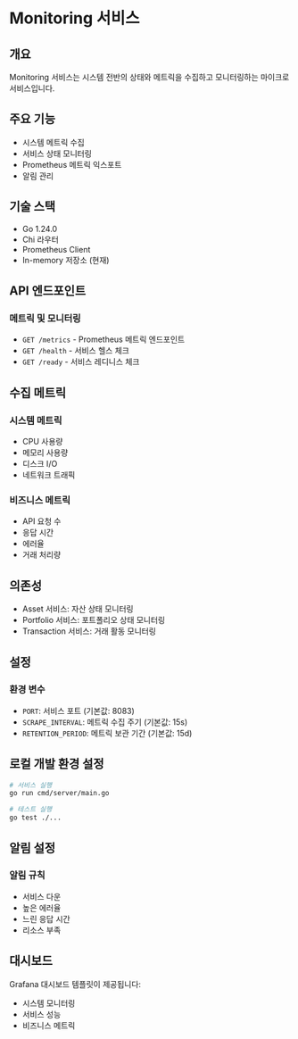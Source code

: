 # Monitoring 서비스

## 개요
Monitoring 서비스는 시스템 전반의 상태와 메트릭을 수집하고 모니터링하는 마이크로서비스입니다.

## 주요 기능
- 시스템 메트릭 수집
- 서비스 상태 모니터링
- Prometheus 메트릭 익스포트
- 알림 관리

## 기술 스택
- Go 1.24.0
- Chi 라우터
- Prometheus Client
- In-memory 저장소 (현재)

## API 엔드포인트
### 메트릭 및 모니터링
- `GET /metrics` - Prometheus 메트릭 엔드포인트
- `GET /health` - 서비스 헬스 체크
- `GET /ready` - 서비스 레디니스 체크

## 수집 메트릭
### 시스템 메트릭
- CPU 사용량
- 메모리 사용량
- 디스크 I/O
- 네트워크 트래픽

### 비즈니스 메트릭
- API 요청 수
- 응답 시간
- 에러율
- 거래 처리량

## 의존성
- Asset 서비스: 자산 상태 모니터링
- Portfolio 서비스: 포트폴리오 상태 모니터링
- Transaction 서비스: 거래 활동 모니터링

## 설정
### 환경 변수
- `PORT`: 서비스 포트 (기본값: 8083)
- `SCRAPE_INTERVAL`: 메트릭 수집 주기 (기본값: 15s)
- `RETENTION_PERIOD`: 메트릭 보관 기간 (기본값: 15d)

## 로컬 개발 환경 설정
```bash
# 서비스 실행
go run cmd/server/main.go

# 테스트 실행
go test ./...
```

## 알림 설정
### 알림 규칙
- 서비스 다운
- 높은 에러율
- 느린 응답 시간
- 리소스 부족

## 대시보드
Grafana 대시보드 템플릿이 제공됩니다:
- 시스템 모니터링
- 서비스 성능
- 비즈니스 메트릭 